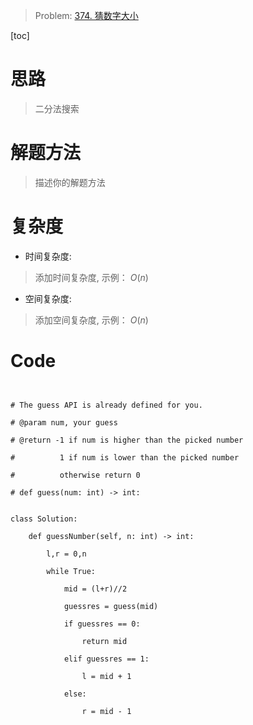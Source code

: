 > Problem: [374. 猜数字大小](https://leetcode.cn/problems/guess-number-higher-or-lower/description/)

[toc]

# 思路

> 二分法搜索

# 解题方法

> 描述你的解题方法

# 复杂度

- 时间复杂度:

> 添加时间复杂度, 示例： $O(n)$

- 空间复杂度:

> 添加空间复杂度, 示例： $O(n)$

# Code

```Python3


# The guess API is already defined for you.

# @param num, your guess

# @return -1 if num is higher than the picked number

#          1 if num is lower than the picked number

#          otherwise return 0

# def guess(num: int) -> int:


class Solution:

    def guessNumber(self, n: int) -> int:

        l,r = 0,n

        while True:

            mid = (l+r)//2

            guessres = guess(mid)

            if guessres == 0:

                return mid

            elif guessres == 1:

                l = mid + 1

            else:

                r = mid - 1





```
